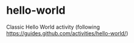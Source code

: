 hello-world
===========

Classic Hello World activity (following https://guides.github.com/activities/hello-world/)

